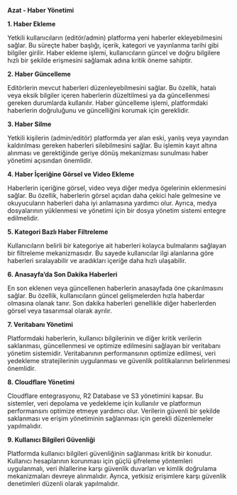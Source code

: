 **Azat - Haber Yönetimi**

**1. Haber Ekleme**

Yetkili kullanıcıların (editör/admin) platforma yeni haberler ekleyebilmesini sağlar. Bu süreçte haber başlığı, içerik, kategori ve yayınlanma tarihi gibi bilgiler girilir. Haber ekleme işlemi, kullanıcıların güncel ve doğru bilgilere hızlı bir şekilde erişmesini sağlamak adına kritik öneme sahiptir.

**2. Haber Güncelleme**

Editörlerin mevcut haberleri düzenleyebilmesini sağlar. Bu özellik, hatalı veya eksik bilgiler içeren haberlerin düzeltilmesi ya da güncellenmesi gereken durumlarda kullanılır. Haber güncelleme işlemi, platformdaki haberlerin doğruluğunu ve güncelliğini korumak için gereklidir.

**3. Haber Silme**

Yetkili kişilerin (admin/editör) platformda yer alan eski, yanlış veya yayından kaldırılması gereken haberleri silebilmesini sağlar. Bu işlemin kayıt altına alınması ve gerektiğinde geriye dönüş mekanizması sunulması haber yönetimi açısından önemlidir.

**4. Haber İçeriğine Görsel ve Video Ekleme**

Haberlerin içeriğine görsel, video veya diğer medya ögelerinin eklenmesini sağlar. Bu özellik, haberlerin görsel açıdan daha çekici hale gelmesine ve okuyucuların haberleri daha iyi anlamasına yardımcı olur. Ayrıca, medya dosyalarının yüklenmesi ve yönetimi için bir dosya yönetim sistemi entegre edilmelidir.

**5. Kategori Bazlı Haber Filtreleme**

Kullanıcıların belirli bir kategoriye ait haberleri kolayca bulmalarını sağlayan bir filtreleme mekanizmasıdır. Bu sayede kullanıcılar ilgi alanlarına göre haberleri sıralayabilir ve aradıkları içeriğe daha hızlı ulaşabilir.

**6. Anasayfa’da Son Dakika Haberleri**

En son eklenen veya güncellenen haberlerin anasayfada öne çıkarılmasını sağlar. Bu özellik, kullanıcıların güncel gelişmelerden hızla haberdar olmasına olanak tanır. Son dakika haberleri genellikle diğer haberlerden görsel veya tasarımsal olarak ayrılır.

**7. Veritabanı Yönetimi**

Platformdaki haberlerin, kullanıcı bilgilerinin ve diğer kritik verilerin saklanması, güncellenmesi ve optimize edilmesini sağlayan bir veritabanı yönetim sistemidir. Veritabanının performansının optimize edilmesi, veri yedekleme stratejilerinin uygulanması ve güvenlik politikalarının belirlenmesi önemlidir.

**8. Cloudflare Yönetimi**

Cloudflare entegrasyonu, R2 Database ve S3 yönetimini kapsar. Bu sistemler, veri depolama ve yedekleme için kullanılır ve platformun performansını optimize etmeye yardımcı olur. Verilerin güvenli bir şekilde saklanması ve erişim yönetiminin sağlanması için gerekli düzenlemeler yapılmalıdır.

**9. Kullanıcı Bilgileri Güvenliği**

Platformda kullanıcı bilgileri güvenliğinin sağlanması kritik bir konudur. Kullanıcı hesaplarının korunması için güçlü şifreleme yöntemleri uygulanmalı, veri ihlallerine karşı güvenlik duvarları ve kimlik doğrulama mekanizmaları devreye alınmalıdır. Ayrıca, yetkisiz erişimlere karşı güvenlik denetimleri düzenli olarak yapılmalıdır.

